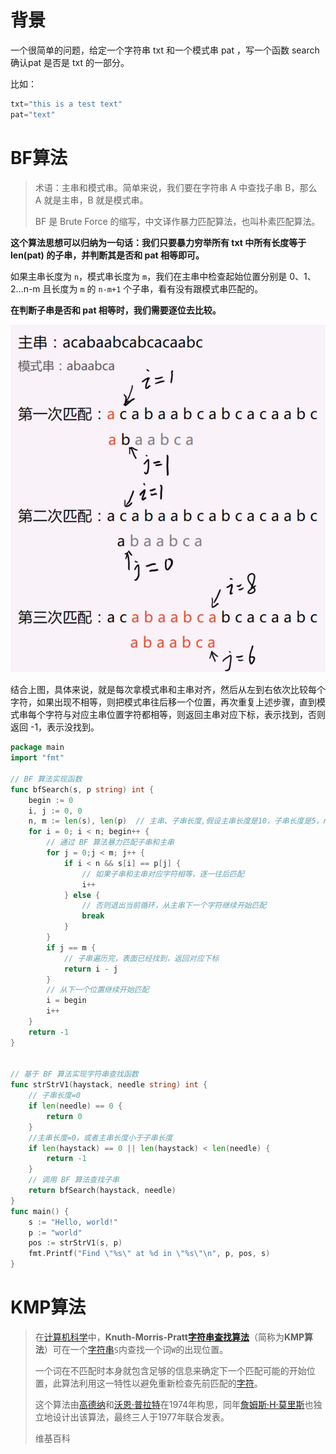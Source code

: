 # 背景





一个很简单的问题，给定一个字符串 txt 和一个模式串 pat ，写一个函数 search 确认pat 是否是 txt 的一部分。

比如：

```go
txt="this is a test text"
pat="text"
```





# BF算法



> 术语：主串和模式串。简单来说，我们要在字符串 A 中查找子串 B，那么 A 就是主串，B 就是模式串。
>
> BF 是 Brute Force 的缩写，中文译作暴力匹配算法，也叫朴素匹配算法。



**这个算法思想可以归纳为一句话：我们只要暴力穷举所有 txt 中所有长度等于 len(pat) 的子串，并判断其是否和 pat 相等即可。**

如果主串长度为 `n`，模式串长度为 `m`，我们在主串中检查起始位置分别是 0、1、2…n-m 且长度为 `m` 的 `n-m+1` 个子串，看有没有跟模式串匹配的。

**在判断子串是否和 pat 相等时，我们需要逐位去比较。**



![BF算法图示](assets/1b463b1483d77731af561b5748d5eefa9568c11566c3f54624771e6f2c2ab128.jpg)







结合上图，具体来说，就是每次拿模式串和主串对齐，然后从左到右依次比较每个字符，如果出现不相等，则把模式串往后移一个位置，再次重复上述步骤，直到模式串每个字符与对应主串位置字符都相等，则返回主串对应下标，表示找到，否则返回 -1，表示没找到。









```go
package main
import "fmt"

// BF 算法实现函数
func bfSearch(s, p string) int {
    begin := 0
    i, j := 0, 0
    n, m := len(s), len(p)  // 主串、子串长度,假设主串长度是10，子串长度是5，n=10,m=5
    for i = 0; i < n; begin++ {
        // 通过 BF 算法暴力匹配子串和主串
        for j = 0;j < m; j++ {
            if i < n && s[i] == p[j] {
                // 如果子串和主串对应字符相等，逐一往后匹配
                i++
            } else {
                // 否则退出当前循环，从主串下一个字符继续开始匹配
                break
            }
        }
        if j == m {
            // 子串遍历完，表面已经找到，返回对应下标
            return i - j
        }
        // 从下一个位置继续开始匹配
        i = begin
        i++
    }
    return -1
}


// 基于 BF 算法实现字符串查找函数
func strStrV1(haystack, needle string) int {
    // 子串长度=0
    if len(needle) == 0 {
        return 0
    }
    //主串长度=0，或者主串长度小于子串长度
    if len(haystack) == 0 || len(haystack) < len(needle) {
        return -1
    }
    // 调用 BF 算法查找子串
    return bfSearch(haystack, needle)
}
func main() {
    s := "Hello, world!"
    p := "world"
    pos := strStrV1(s, p)
    fmt.Printf("Find \"%s\" at %d in \"%s\"\n", p, pos, s)
}
```











# KMP算法





> 
>
> 在[计算机科学](https://zh.wikipedia.org/wiki/计算机科学)中，**Knuth-Morris-Pratt[字符串查找算法](https://zh.wikipedia.org/wiki/字符串查找算法)**（简称为**KMP算法**）可在一个[字符串](https://zh.wikipedia.org/wiki/字符串)`S`内查找一个词`W`的出现位置。
>
> 一个词在不匹配时本身就包含足够的信息来确定下一个匹配可能的开始位置，此算法利用这一特性以避免重新检查先前匹配的[字符](https://zh.wikipedia.org/wiki/字符)。
>
> 这个算法由[高德纳](https://zh.wikipedia.org/wiki/高德纳)和[沃恩·普拉特](https://zh.wikipedia.org/w/index.php?title=沃恩·普拉特&action=edit&redlink=1)在1974年构思，同年[詹姆斯·H·莫里斯](https://zh.wikipedia.org/w/index.php?title=詹姆斯·H·莫里斯&action=edit&redlink=1)也独立地设计出该算法，最终三人于1977年联合发表。
>
> 维基百科



